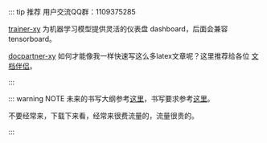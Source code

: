 <!-- ---
home: true
heroImage: /dataset-logo-417-444.png
heroText: DataSet
tagline: Batch Dataframe
actionText: 快速上手 →
actionLink: /guide/
features:
- title: 简洁至上
  details: 以 Markdown 为中心的项目结构，以最少的配置帮助你专注于写作。
- title: Vue驱动
  details: 享受 Vue + webpack 的开发体验，在 Markdown 中使用 Vue 组件，同时可以使用 Vue 来开发自定义主题。
- title: 高性能
  details: VuePress 为每个页面预渲染生成静态的 HTML，同时在页面被加载的时候，将作为 SPA 运行。

footer: MIT Licensed | Copyright © 2018-present Song Yanyi
--- -->


<Hero/>


<Future/>



::: tip 推荐
用户交流QQ群：1109375285

<!-- [dataset-xy](http://www.dataset-xy.com)  为机器学习模型提供数据支持，为数据分析人员提供多数据源融合IO。 -->

[trainer-xy](https://www.github.com/dataer-xy/trainer-xy)  为机器学习模型提供灵活的仪表盘 dashboard，后面会兼容 tensorboard。

[docpartner-xy](https://www.docpartner-xy.com) 如何才能像我一样快速写这么多latex文章呢？这里推荐给各位 [文档伴侣](https://www.docpartner-xy.com)。

:::




::: warning NOTE
未来的书写大纲参考[这里](/devexp/)，书写要求参考[这里](/devexp/HELPME)。

不要经常来，下载下来看，经常来很费流量的，流量很贵的。

:::

<Foot/>


